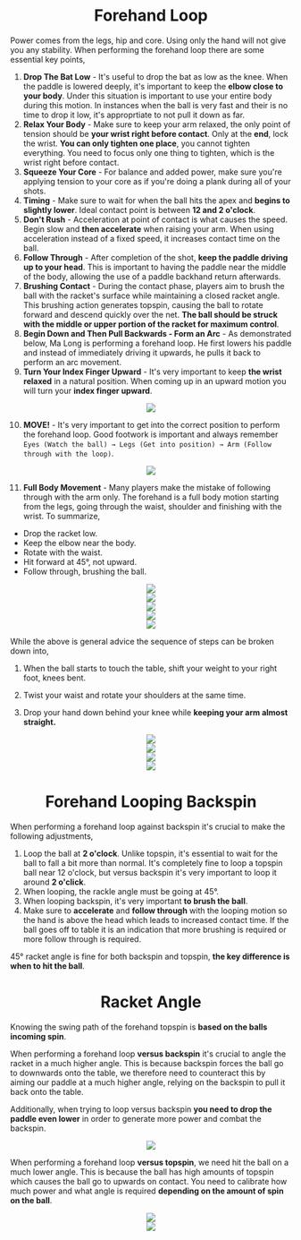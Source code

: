 <div align="center">
    <h1> Forehand Loop </h1>
</div>

Power comes from the legs, hip and core. Using only the hand will not give you any stability. When performing the forehand loop there are some essential key points,

1. **Drop The Bat Low** - It's useful to drop the bat as low as the knee. When the paddle is lowered deeply, it's important to keep the **elbow close to your body**. Under this situation is important to use your entire body during this motion. In instances when the ball is very fast and their is no time to drop it low, it's approprtiate to not pull it down as far.
2. **Relax Your Body** - Make sure to keep your arm relaxed, the only point of tension should be **your wrist right before contact**. Only at the **end**, lock the wrist. **You can only tighten one place**, you cannot tighten everything. You need to focus only one thing to tighten, which is the wrist right before contact.
3. **Squeeze Your Core** - For balance and added power, make sure you're applying tension to your core as if you're doing a plank during all of your shots.
4. **Timing** - Make sure to wait for when the ball hits the apex and **begins to slightly lower**. Ideal contact point is between **12 and 2 o'clock**.
5. **Don't Rush** - Acceleration at point of contact is what causes the speed. Begin slow and **then accelerate** when raising your arm. When using acceleration instead of a fixed speed, it increases contact time on the ball.
6. **Follow Through** - After completion of the shot, **keep the paddle driving up to your head**. This is important to having the paddle near the middle of the body, allowing the use of a paddle backhand return afterwards.
7. **Brushing Contact** - During the contact phase, players aim to brush the ball with the racket's surface while maintaining a closed racket angle. This brushing action generates topspin, causing the ball to rotate forward and descend quickly over the net. **The ball should be struck with the middle or upper portion of the racket for maximum control**.
8. **Begin Down and Then Pull Backwards - Form an Arc** - As demonstrated below, Ma Long is performing a forehand loop. He first lowers his paddle and instead of immediately driving it upwards, he pulls it back to perform an arc movement.
9. **Turn Your Index Finger Upward** - It's very important to keep **the wrist relaxed** in a natural position. When coming up in an upward motion you will turn your **index finger upward**.

<div align="center">
    <img src='images/index_finger_flick.gif'>
</div>

10. **MOVE!** - It's very important to get into the correct position to perform the forehand loop. Good footwork is important and always remember `Eyes (Watch the ball) → Legs (Get into position) → Arm (Follow through with the loop)`.

<div align="center">
    <img src="./images/ma_long_forehand_2.gif/">
</div>

11. **Full Body Movement** - Many players make the mistake of following through with the arm only. The forehand is a full body motion starting from the legs, going through the waist, shoulder and finishing with the wrist. To summarize,

- Drop the racket low.
- Keep the elbow near the body.
- Rotate with the waist.
- Hit forward at 45°, not upward.
- Follow through, brushing the ball.

<div align="center">
    <img src="./images/47.png/">
</div>

<div align="center">
    <img src="./images/51.png/">
</div>

<div align="center">
    <img src="./images/48.png/">
</div>

<div align="center">
    <img src="./images/50.png/">
</div>

<div align="center">
    <img src="./images/52.png/">
</div>

While the above is general advice the sequence of steps can be broken down into,

1. When the ball starts to touch the table, shift your weight to your right foot, knees bent.

2. Twist your waist and rotate your shoulders at the same time.

3. Drop your hand down behind your knee while **keeping your arm almost straight.**

<div align="center">
    <img src="./images/43.png/">
</div>

<div align="center">
    <img src="./images/ma_long_forehand.gif/">
</div>

<div align="center">
    <img src="./images/42.png/">
</div>

<div align="center">
    <img src="./images/37.png/">
</div>

<div align="center">
    <h1> Forehand Looping Backspin </h1>
</div>

When performing a forehand loop against backspin it's crucial to make the following adjustments,

1. Loop the ball at **2 o'clock**. Unlike topspin, it's essential to wait for the ball to fall a bit more than normal. It's completely fine to loop a topspin ball near 12 o'clock, but versus backspin it's very important to loop it around **2 o'click**.
2. When looping, the rackle angle must be going at 45°.
3. When looping backspin, it's very important **to brush the ball**.
4. Make sure to **accelerate** and **follow through** with the looping motion so the hand is above the head which leads to increased contact time. If the ball goes off to table it is an indication that more brushing is required or more follow through is required.

45° racket angle is fine for both backspin and topspin, **the key difference is when to hit the ball**.

<div align="center">
    <h1> Racket Angle </h1>
</div>

Knowing the swing path of the forehand topspin is **based on the balls incoming spin**.

When performing a forehand loop **versus backspin** it's crucial to angle the racket in a much higher angle. This is because backspin forces the ball go to downwards onto the table, we therefore need to counteract this by aiming our paddle at a much higher angle, relying on the backspin to pull it back onto the table.

Additionally, when trying to loop versus backspin **you need to drop the paddle even lower** in order to generate more power and combat the backspin.

<div align="center">
    <img src="./images/41.png/">
</div>

When performing a forehand loop **versus topspin**, we need hit the ball on a much lower angle. This is because the ball has high amounts of topspin which causes the ball go to upwards on contact. You need to calibrate how much power and what angle is required **depending on the amount of spin on the ball**.

<div align="center">
    <img src="./images/58.png/">
</div>

<div align="center">
    <img src="./images/57.png/">
</div>
